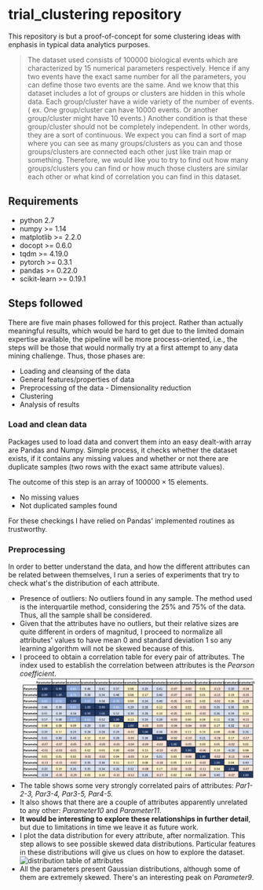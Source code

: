 # trial_clustering repository

This repository is but a proof-of-concept for some clustering ideas with enphasis in typical data analytics purposes.

> The dataset used consists of 100000 biological events which are characterized by 15 numerical parameters respectively. Hence if any two events have the exact same number for all the parameters, you can define those two events are the same. And we know that this dataset includes a lot of groups or clusters are hidden in this whole data. Each group/cluster have a wide variety of the number of events. ( ex. One group/cluster can have 10000 events. Or another group/cluster might have 10 events.) Another condition is that these group/cluster should not be completely independent. In other words, they are a sort of continuous. We expect you can find a sort of map where you can see as many groups/clusters as you can and those groups/clusters are connected each other just like train map or something.
> Therefore, we would like you to try to find out how many groups/clusters you can find or how much those clusters are similar each other or what kind of correlation you can find in this dataset.

## Requirements

- python 2.7
- numpy >= 1.14
- matplotlib >= 2.2.0
- docopt >= 0.6.0
- tqdm >= 4.19.0
- pytorch >= 0.3.1
- pandas >= 0.22.0
- scikit-learn >= 0.19.1

## Steps followed

There are five main phases followed for this project. Rather than actually meaningful results, which would be hard to get due to the limited domain expertise available, the pipeline will be more process-oriented, i.e., the steps will be those that would normally try at a first attempt to any data mining challenge. Thus, those phases are: 
* Loading and cleansing of the data
* General features/properties of data
* Preprocessing of the data - Dimensionality reduction
* Clustering
* Analysis of results

### Load and clean data

Packages used to load data and convert them into an easy dealt-with array are Pandas and Numpy. 
Simple process, it checks whether the dataset exists, if it contains any missing values and whether or not there are duplicate samples (two rows with the exact same attribute values).

The outcome of this step is an array of $100000 \times 15$ elements. 

- No missing values
- Not duplicated samples found

For these checkings I have relied on Pandas' implemented routines as trustworthy.

### Preprocessing

In order to better understand the data, and how the different attributes can be related between themselves, I run a series of experiments that try to check what's the distribution of each attribute.
- Presence of outliers: No outliers found in any sample. The method used is the interquartile method, considering the 25% and 75% of the data. Thus, all the sample shall be considered.
- Given that the attributes have no outliers, but their relative sizes are quite different in orders of magnitud, I proceed to normalize all attributes' values to have mean 0 and standard deviation 1 so any learning algorithm will not be skewed because of this.
- I proceed to obtain a correlation table for every pair of attributes. The index used to establish the correlation between attributes is the *Pearson coefficient*.
![correlation table of attributes](correlation_table.png)
- The table shows some very strongly correlated pairs of attributes: *Par1-2-3, Par3-4, Par3-5, Par4-5.*
- It also shows that there are a couple of attributes apparently unrelated to any other: *Parameter10* and *Parameter11*.
- **It would be interesting to explore these relationships in further detail**, but due to limitations in time we leave it as future work.
- I plot the data distribution for every attribute, after normalization. This step allows to see possible skewed data distributions. Particular features in these distributions will give us clues on how to explore the dataset.
![distribution table of attributes](distribution_table.png)
- All the parameters present Gaussian distributions, although some of them are extremely skewed. There's an interesting peak on *Parameter9*.






